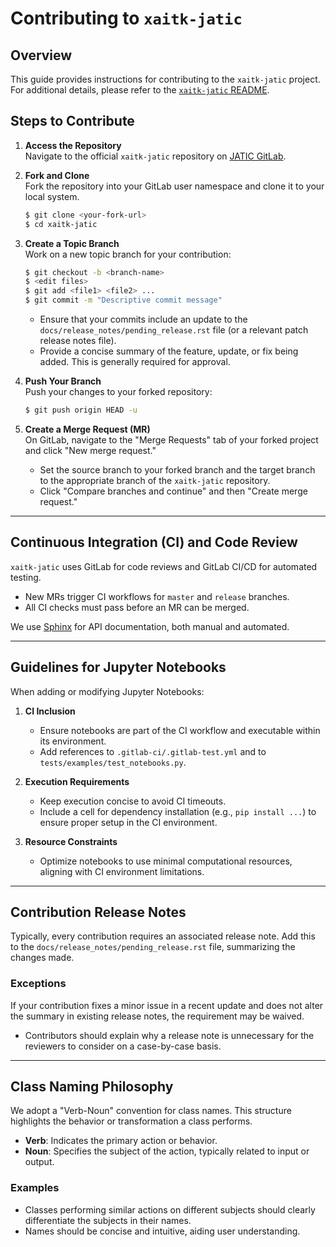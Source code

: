 # Contributing to `xaitk-jatic`

## Overview
This guide provides instructions for contributing to the `xaitk-jatic` project. For additional details, please refer to the [`xaitk-jatic` README](README.md).

## Steps to Contribute

1. **Access the Repository**  
   Navigate to the official `xaitk-jatic` repository on [JATIC GitLab](https://gitlab.jatic.net/jatic/kitware/xaitk-jatic).

2. **Fork and Clone**  
   Fork the repository into your GitLab user namespace and clone it to your local system.

   ```bash
   $ git clone <your-fork-url>
   $ cd xaitk-jatic
   ```

3. **Create a Topic Branch**  
   Work on a new topic branch for your contribution:

   ```bash
   $ git checkout -b <branch-name>
   $ <edit files>
   $ git add <file1> <file2> ...
   $ git commit -m "Descriptive commit message"
   ```

   - Ensure that your commits include an update to the `docs/release_notes/pending_release.rst` file (or a relevant patch release notes file).  
   - Provide a concise summary of the feature, update, or fix being added. This is generally required for approval.

4. **Push Your Branch**  
   Push your changes to your forked repository:

   ```bash
   $ git push origin HEAD -u
   ```

5. **Create a Merge Request (MR)**  
   On GitLab, navigate to the "Merge Requests" tab of your forked project and click "New merge request."  

   - Set the source branch to your forked branch and the target branch to the appropriate branch of the `xaitk-jatic` repository.  
   - Click "Compare branches and continue" and then "Create merge request."

---

## Continuous Integration (CI) and Code Review
`xaitk-jatic` uses GitLab for code reviews and GitLab CI/CD for automated testing.  
- New MRs trigger CI workflows for `master` and `release` branches.  
- All CI checks must pass before an MR can be merged.

We use [Sphinx](https://www.sphinx-doc.org/) for API documentation, both manual and automated.

---

## Guidelines for Jupyter Notebooks
When adding or modifying Jupyter Notebooks:

1. **CI Inclusion**  
   - Ensure notebooks are part of the CI workflow and executable within its environment.  
   - Add references to `.gitlab-ci/.gitlab-test.yml` and to `tests/examples/test_notebooks.py`.

2. **Execution Requirements**  
   - Keep execution concise to avoid CI timeouts.  
   - Include a cell for dependency installation (e.g., `pip install ...`) to ensure proper setup in the CI environment.

3. **Resource Constraints**  
   - Optimize notebooks to use minimal computational resources, aligning with CI environment limitations.

---

## Contribution Release Notes
Typically, every contribution requires an associated release note. Add this to the `docs/release_notes/pending_release.rst` file, summarizing the changes made.

### Exceptions
If your contribution fixes a minor issue in a recent update and does not alter the summary in existing release notes, the requirement may be waived.  
- Contributors should explain why a release note is unnecessary for the reviewers to consider on a case-by-case basis.

---

## Class Naming Philosophy
We adopt a "Verb-Noun" convention for class names. This structure highlights the behavior or transformation a class performs.  
- **Verb**: Indicates the primary action or behavior.  
- **Noun**: Specifies the subject of the action, typically related to input or output.  

### Examples
- Classes performing similar actions on different subjects should clearly differentiate the subjects in their names.  
- Names should be concise and intuitive, aiding user understanding.